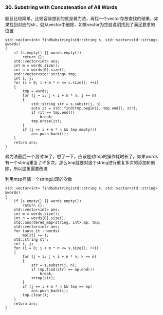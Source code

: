### 30. Substring with Concatenation of All Words

题目比较简单，比较容易想到的就是暴力法，再找一个vector存放查找的结果，如果找到对应的str，就从vector中删除，如果vector为空就说明找到了满足要求的位置

```
std::vector<int> findSubstring(std::string s, std::vector<std::string> &words)
{
    if (s.empty() || words.empty())
        return {};
    std::vector<int> ans;
    int m = words.size();
    int n = words[0].size();
    std::vector<std::string> tmp;
    int i, j;
    for (i = 0; i + m * n <= s.size(); ++i)
    {
        tmp = words;
        for (j = i; j < i + m * n; j += m)
        {
            std::string str = s.substr(j, n);
            auto it = std::find(tmp.begin(), tmp.end(), str);
            if (it == tmp.end())
                break;
            tmp.erase(it);
        }
        if (j == i + m * n && tmp.empty())
            ans.push_back(i);
    }
    return ans;
}
```

暴力法最后一个测试tle了，想了一下，应该是对tmp的操作耗时长了，如果words有一个string重复了许多次，那么tmp就要对这个string进行重复多次的添加和删除，所以这里需要改进

利用map存储一个string出现的次数

```
std::vector<int> findSubstring(std::string s, std::vector<std::string> &words)
{
    if (s.empty() || words.empty())
        return {};
    std::vector<int> ans;
    int m = words.size();
    int n = words[0].size();
    std::unordered_map<string, int> mp, tmp;
    std::vector<int> ans;
    for (auto it : words)
        mp[it] += 1;
    std::string str;
    int i, j;
    for (i = 0; i + m * n <= s.size(); ++i)
    {
        for (j = i; j < i + m * n; k += n)
        {
            str = s.substr(j, n);
            if (mp.find(str) == mp.end())
                break;
            ++tmp[str];
        }
        if (j == i + m * n && tmp == mp)
            ans.push_back(i);
        tmp.clear();
    }
    return ans;
}
```
